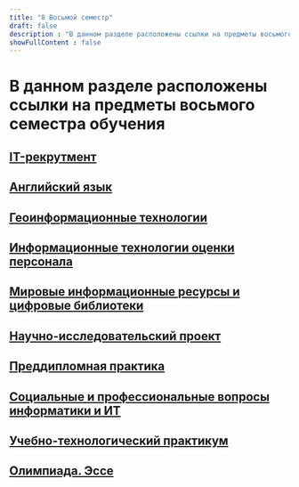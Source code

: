 ```yaml
---
title: "8 Восьмой семестр"
draft: false
description : "В данном разделе расположены ссылки на предметы восьмого семестра обучения"
showFullContent : false
---
```

# В данном разделе расположены ссылки на предметы восьмого семестра обучения

## **[IT-рекрутмент](https://github.com/EgorChalapko/Port-Filling/tree/main/semester8/IT-%D1%80%D0%B5%D0%BA%D1%80%D1%83%D1%82%D0%BC%D0%B5%D0%BD%D1%82)**

## **[Английский язык](https://github.com/EgorChalapko/Port-Filling/tree/main/semester8/%D0%90%D0%BD%D0%B3%D0%BB%D0%B8%D0%B9%D1%81%D0%BA%D0%B8%D0%B9%20%D1%8F%D0%B7%D1%8B%D0%BA)**

## **[Геоинформационные технологии](https://github.com/EgorChalapko/Port-Filling/tree/main/semester8/%D0%93%D0%B5%D0%BE%D0%B8%D0%BD%D1%84%D0%BE%D1%80%D0%BC%D0%B0%D1%86%D0%B8%D0%BE%D0%BD%D0%BD%D1%8B%D0%B5%20%D1%82%D0%B5%D1%85%D0%BD%D0%BE%D0%BB%D0%BE%D0%B3%D0%B8%D0%B8)**

## **[Информационные технологии оценки персонала](https://github.com/EgorChalapko/Port-Filling/tree/main/semester8/%D0%98%D0%A2%20%D0%BE%D1%86%D0%B5%D0%BD%D0%BA%D0%B8%20%D0%BF%D0%B5%D1%80%D1%81%D0%BE%D0%BD%D0%B0%D0%BB%D0%B0)**

## **[Мировые информационные ресурсы и цифровые библиотеки](https://github.com/EgorChalapko/Port-Filling/tree/main/semester8/%D0%9C%D0%B8%D1%80%D0%BE%D0%B2%D1%8B%D0%B5%20%D0%B8%D0%BD%D1%84%D0%BE%D1%80%D0%BC%D0%B0%D1%86%D0%B8%D0%BE%D0%BD%D0%BD%D1%8B%D0%B5%20%D1%80%D0%B5%D1%81%D1%83%D1%80%D1%81%D1%8B%20%D0%B8%20%D1%86%D0%B8%D1%84%D1%80%D0%BE%D0%B2%D1%8B%D0%B5%20%D0%B1%D0%B8%D0%B1%D0%BB%D0%B8%D0%BE%D1%82%D0%B5%D0%BA%D0%B8)**

## **[Научно-исследовательский проект](https://github.com/EgorChalapko/Port-Filling/tree/main/semester8/%D0%9D%D0%B0%D1%83%D1%87%D0%BD%D0%BE-%D0%B8%D1%81%D1%81%D0%BB%D0%B5%D0%B4%D0%BE%D0%B2%D0%B0%D1%82%D0%B5%D0%BB%D1%8C%D1%81%D0%BA%D0%B8%D0%B9%20%D0%BF%D1%80%D0%BE%D0%B5%D0%BA%D1%82)**

## **[Преддипломная практика](https://github.com/EgorChalapko/Practice-8-semester-VKR)**

## **[Социальные и профессиональные вопросы информатики и ИТ](https://github.com/EgorChalapko/Port-Filling/tree/main/semester8/%D0%A1%D0%BE%D1%86%D0%B8%D0%B0%D0%BB%D1%8C%D0%BD%D1%8B%D0%B5%20%D0%B8%20%D0%BF%D1%80%D0%BE%D1%84%D0%B5%D1%81%D1%81%D0%B8%D0%BE%D0%BD%D0%B0%D0%BB%D1%8C%D0%BD%D1%8B%D0%B5%20%D0%B2%D0%BE%D0%BF%D1%80%D0%BE%D1%81%D1%8B%20%D0%B8%D0%BD%D1%84%D0%BE%D1%80%D0%BC%D0%B0%D1%82%D0%B8%D0%BA%D0%B8%20%D0%B8%20%D0%98%D0%A2)**

## **[Учебно-технологический практикум](https://github.com/EgorChalapko/Port-Filling/tree/main/semester8/%D0%A3%D1%87%D0%B5%D0%B1%D0%BD%D0%BE-%D1%82%D0%B5%D1%85%D0%BD%D0%BE%D0%BB%D0%BE%D0%B3%D0%B8%D1%87%D0%B5%D1%81%D0%BA%D0%B8%D0%B9%20%D0%BF%D1%80%D0%B0%D0%BA%D1%82%D0%B8%D0%BA%D1%83%D0%BC)**

## **[Олимпиада. Эссе](https://github.com/EgorChalapko/Port-Filling/blob/main/semester8/%D0%9E%D0%BB%D0%B8%D0%BC%D0%BF%D0%B8%D0%B0%D0%B4%D0%B0.%20%D0%AD%D1%81%D1%81%D0%B5.%20%D0%A7%D0%B0%D0%BB%D0%B0%D0%BF%D0%BA%D0%BE%20%D0%95.%20%D0%92..pdf)**
